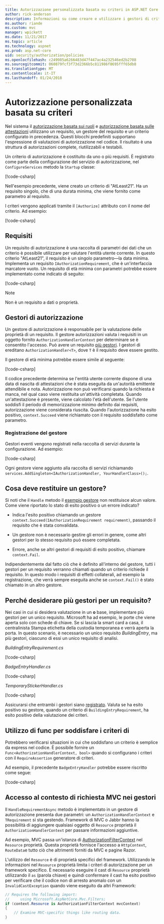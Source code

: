 ```yaml
---
title: Autorizzazione personalizzata basata su criteri in ASP.NET Core
author: rick-anderson
description: Informazioni su come creare e utilizzare i gestori di criteri di autorizzazione personalizzato per applicare i requisiti di autorizzazione in un'applicazione ASP.NET Core.
ms.author: riande
ms.custom: mvc
manager: wpickett
ms.date: 11/21/2017
ms.topic: article
ms.technology: aspnet
ms.prod: asp.net-core
uid: security/authorization/policies
ms.openlocfilehash: c249985a6266483d47f447ac4a232546ed2b2708
ms.sourcegitcommit: 060879fcf3f73d2366b5c811986f8695fff65db8
ms.translationtype: MT
ms.contentlocale: it-IT
ms.lasthandoff: 01/24/2018
---
```

# <a name="custom-policy-based-authorization"></a>Autorizzazione personalizzata basata su criteri

Nel sistema il [autorizzazione basata sui ruoli](xref:security/authorization/roles) e [autorizzazione basata sulle attestazioni](xref:security/authorization/claims) utilizzano un requisito, un gestore del requisito e un criterio configurato in precedenza. Questi blocchi predefiniti supportano l'espressione di valutazioni di autorizzazione nel codice. Il risultato è una struttura di autorizzazioni complete, riutilizzabili e testabili.

Un criterio di autorizzazione è costituito da uno o più requisiti. È registrato come parte della configurazione del servizio di autorizzazione, nel `ConfigureServices` metodo la `Startup` classe:

[!code-csharp[](policies/samples/PoliciesAuthApp1/Startup.cs?range=40-41,50-55,63,72)]

Nell'esempio precedente, viene creato un criterio di "AtLeast21". Ha un requisito singolo, che di una durata minima, che viene fornito come parametro al requisito.

I criteri vengono applicati tramite il `[Authorize]` attributo con il nome del criterio. Ad esempio:

[!code-csharp[](policies/samples/PoliciesAuthApp1/Controllers/AlcoholPurchaseController.cs?name=snippet_AlcoholPurchaseControllerClass&highlight=4)]

## <a name="requirements"></a>Requisiti

Un requisito di autorizzazione è una raccolta di parametri dei dati che un criterio è possibile utilizzare per valutare l'entità utente corrente. In questo criterio "AtLeast21", il requisito è un singolo parametro&mdash;la data minima. Implementa un requisito `IAuthorizationRequirement`, che è un'interfaccia marcatore vuoto. Un requisito di età minima con parametri potrebbe essere implementato come indicato di seguito:

[!code-csharp[](policies/samples/PoliciesAuthApp1/Services/Requirements/MinimumAgeRequirement.cs?name=snippet_MinimumAgeRequirementClass)]

> [!NOTE]
> Non è un requisito a dati o proprietà.

<a name="security-authorization-policies-based-authorization-handler"></a>

## <a name="authorization-handlers"></a>Gestori di autorizzazione

Un gestore di autorizzazione è responsabile per la valutazione delle proprietà di un requisito. Il gestore autorizzazioni valuta i requisiti in un oggetto fornito `AuthorizationHandlerContext` per determinare se è consentito l'accesso. Può avere un requisito [più gestori](#security-authorization-policies-based-multiple-handlers). I gestori di ereditano `AuthorizationHandler<T>`, dove `T` è il requisito deve essere gestito.

<a name="security-authorization-handler-example"></a>

Il gestore di età minima potrebbe essere simile al seguente:

[!code-csharp[](policies/samples/PoliciesAuthApp1/Services/Handlers/MinimumAgeHandler.cs?name=snippet_MinimumAgeHandlerClass)]

Il codice precedente determina se l'entità utente corrente dispone di una data di nascita di attestazioni che è stata eseguita da un'autorità emittente attendibile e nota. Autorizzazione non può verificarsi quando la richiesta è manca, nel qual caso viene restituita un'attività completata. Quando un'attestazione è presente, viene calcolato l'età dell'utente. Se l'utente soddisfi il periodo di memorizzazione minimo definito dai requisiti, autorizzazione viene considerata riuscita. Quando l'autorizzazione ha esito positivo, `context.Succeed` viene richiamato con il requisito soddisfatto come parametro.

<a name="security-authorization-policies-based-handler-registration"></a>

### <a name="handler-registration"></a>Registrazione del gestore

Gestori eventi vengono registrati nella raccolta di servizi durante la configurazione. Ad esempio:

[!code-csharp[](policies/samples/PoliciesAuthApp1/Startup.cs?range=40-41,50-55,63-65,72)]

Ogni gestore viene aggiunto alla raccolta di servizi richiamando `services.AddSingleton<IAuthorizationHandler, YourHandlerClass>();`.

## <a name="what-should-a-handler-return"></a>Cosa deve restituire un gestore?

Si noti che il `Handle` metodo il [esempio gestore](#security-authorization-handler-example) non restituisce alcun valore. Come viene riportato lo stato di esito positivo o un errore indicato?

* Indica l'esito positivo chiamando un gestore `context.Succeed(IAuthorizationRequirement requirement)`, passando il requisito che è stata convalidata.

* Un gestore non è necessario gestire gli errori in genere, come altri gestori per lo stesso requisito può essere completata.

* Errore, anche se altri gestori di requisiti di esito positivo, chiamare `context.Fail`.

Indipendentemente dal fatto ciò che è definito all'interno del gestore, tutti i gestori per un requisito verranno chiamati quando un criterio richiede il requisito. In questo modo i requisiti di effetti collaterali, ad esempio la registrazione, che verrà sempre eseguita anche se `context.Fail()` è stato chiamato in un altro gestore.

<a name="security-authorization-policies-based-multiple-handlers"></a>

## <a name="why-would-i-want-multiple-handlers-for-a-requirement"></a>Perché desiderare più gestori per un requisito?

Nei casi in cui si desidera valutazione in un **o** base, implementare più gestori per un unico requisito. Microsoft ha ad esempio, le porte che viene aperta solo con schede di chiave. Se si lascia la smart card a casa, il centralinista Stampa etichetta della custodia temporanea e verrà aperta la porta. In questo scenario, è necessario un unico requisito *BuildingEntry*, ma più gestori, ciascuno di essi un unico requisito di analisi.

*BuildingEntryRequirement.cs*

[!code-csharp[](policies/samples/PoliciesAuthApp1/Services/Requirements/BuildingEntryRequirement.cs?name=snippet_BuildingEntryRequirementClass)]

*BadgeEntryHandler.cs*

[!code-csharp[](policies/samples/PoliciesAuthApp1/Services/Handlers/BadgeEntryHandler.cs?name=snippet_BadgeEntryHandlerClass)]

*TemporaryStickerHandler.cs*

[!code-csharp[](policies/samples/PoliciesAuthApp1/Services/Handlers/TemporaryStickerHandler.cs?name=snippet_TemporaryStickerHandlerClass)]

Assicurarsi che entrambi i gestori siano [registrato](xref:security/authorization/policies#security-authorization-policies-based-handler-registration). Valuta se ha esito positivo su gestore, quando un criterio di `BuildingEntryRequirement`, ha esito positivo della valutazione dei criteri.

## <a name="using-a-func-to-fulfill-a-policy"></a>Utilizzo di func per soddisfare i criteri di

Potrebbero verificarsi situazioni in cui che soddisfano un criterio è semplice da express nel codice. È possibile fornire un `Func<AuthorizationHandlerContext, bool>` quando si configurano i criteri con il `RequireAssertion` generatore di criteri.

Ad esempio, il precedente `BadgeEntryHandler` potrebbe essere riscritto come segue:

[!code-csharp[](policies/samples/PoliciesAuthApp1/Startup.cs?range=52-53,57-63)]

## <a name="accessing-mvc-request-context-in-handlers"></a>Accesso al contesto di richiesta MVC nei gestori

Il `HandleRequirementAsync` metodo è implementato in un gestore di autorizzazione presenta due parametri: un `AuthorizationHandlerContext` e `TRequirement` si sta gestendo. Framework di MVC o Jabbr hanno la possibilità di aggiungere qualsiasi oggetto di `Resource` proprietà il `AuthorizationHandlerContext` per passare informazioni aggiuntive.

Ad esempio, MVC passa un'istanza di [AuthorizationFilterContext](/dotnet/api/?term=AuthorizationFilterContext) nel `Resource` proprietà. Questa proprietà fornisce l'accesso a `HttpContext`, `RouteData`e tutto ciò che altrimenti forniti da MVC e pagine Razor.

L'utilizzo del `Resource` è di proprietà specifici del framework. Utilizzando le informazioni nel `Resource` proprietà limita i criteri di autorizzazione per un framework specifico. È necessario eseguire il cast di `Resource` proprietà utilizzando il `as` (parola chiave) e quindi confermare il cast ha esito positivo per verificare che il codice non di arresto anomalo con un `InvalidCastException` quando viene eseguito da altri Framework:

```csharp
// Requires the following import:
//     using Microsoft.AspNetCore.Mvc.Filters;
if (context.Resource is AuthorizationFilterContext mvcContext)
{
    // Examine MVC-specific things like routing data.
}
```
